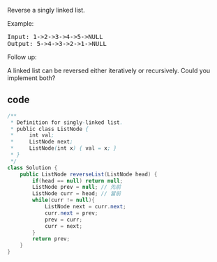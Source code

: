 Reverse a singly linked list.

Example:
<pre>
Input: 1->2->3->4->5->NULL
Output: 5->4->3->2->1->NULL
</pre>
Follow up:

A linked list can be reversed either iteratively or recursively. Could you implement both?
## code
```java
/**
 * Definition for singly-linked list.
 * public class ListNode {
 *     int val;
 *     ListNode next;
 *     ListNode(int x) { val = x; }
 * }
 */
class Solution {
    public ListNode reverseList(ListNode head) {
        if(head == null) return null;
        ListNode prev = null; // 先前
        ListNode curr = head; // 當前
        while(curr != null){
            ListNode next = curr.next;
            curr.next = prev;
            prev = curr;
            curr = next;
        }
        return prev;
    }
}
```
